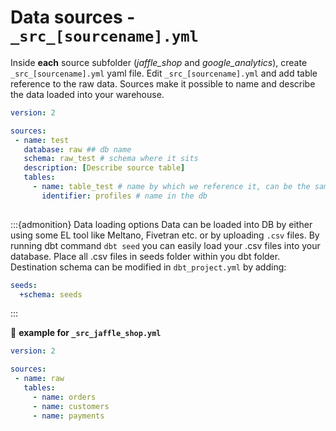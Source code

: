 # Data sources - `_src_[sourcename].yml`

Inside **each** source subfolder (*jaffle_shop* and *google_analytics*), create `_src_[sourcename].yml` yaml file. Edit `_src_[sourcename].yml` and add table reference to the raw data. Sources make it possible to name and describe the data loaded into your warehouse.
    
```yaml
version: 2

sources:
 - name: test
   database: raw ## db name
   schema: raw_test # schema where it sits
   description: [Describe source table]
   tables:
     - name: table_test # name by which we reference it, can be the same as in db or different
       identifier: profiles # name in the db
       
 ```

:::{admonition} Data loading options
 Data can be loaded into DB by either using some EL tool like Meltano, Fivetran etc. or by uploading `.csv` files. By running dbt command `dbt seed` you can easily load your .csv files into your database. Place all .csv files in seeds folder within you dbt folder. Destination schema can be modified in `dbt_project.yml` by adding:
```yaml
seeds:
  +schema: seeds
```

:::

📝 **example for `_src_jaffle_shop.yml`**

 ```yaml
 version: 2
 
 sources:
  - name: raw
    tables:
      - name: orders
      - name: customers
      - name: payments
```